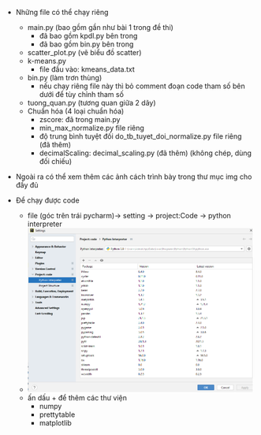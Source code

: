  - Những file có thể chạy riêng
    + main.py (bao gồm gần như bài 1 trong đề thi)
      + đã bao gồm kpdl.py bên trong
      + đã bao gồm bin.py bên trong
    + scatter_plot.py (vẽ biểu đồ scatter)   
    + k-means.py
      + file đầu vào: kmeans_data.txt
    + bin.py (làm trơn thùng)
      + nếu chạy riêng file này thì bỏ  comment  đoạn code tham số bên dưới để tùy chỉnh tham số
    + tuong_quan.py (tương quan giữa 2 dãy)
    + Chuẩn hóa (4 loại chuẩn hóa)
      + zscore: đã trong main.py
      + min_max_normalize.py file riêng
      + độ trung bình tuyệt đối do_tb_tuyet_doi_normalize.py file riêng (đã thêm)
      + decimalScaling: decimal_scaling.py (đã thêm) (không chép, dùng đối chiếu)
 - Ngoài ra có thể xem thêm các ảnh cách trình bày trong thư mục img cho đầy đủ

 - Để chạy được code
   - file (góc trên trái pycharm)-> setting -> project:Code -> python interpreter
   - ![img.png](img.png)
   - ấn dấu + để thêm các thư viện
     - numpy
     - prettytable
     - matplotlib